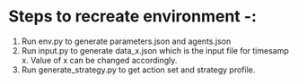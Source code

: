 # Steps to recreate environment -:
1. Run env.py to generate parameters.json and agents.json
2. Run input.py to generate data_x.json which is the input file for timesamp x. Value of x can be changed accordingly.
3. Run generate_strategy.py to get action set and strategy profile.
